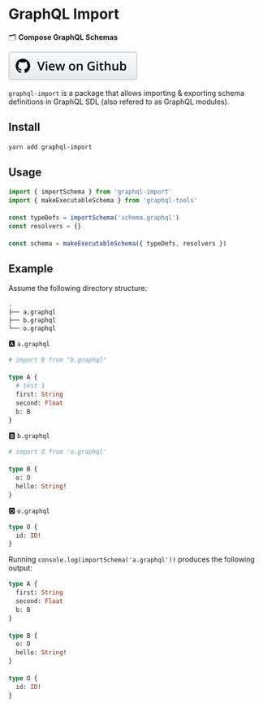 # GraphQL Import

🗂 **Compose GraphQL Schemas**

[![](../assets/view-on-github.svg)](https://github.com/graphcool/graphql-import)

`graphql-import` is a package that allows importing &amp; exporting schema definitions in GraphQL SDL (also refered to as GraphQL modules).

## Install

```sh
yarn add graphql-import
```

## Usage

```ts
import { importSchema } from 'graphql-import'
import { makeExecutableSchema } from 'graphql-tools'

const typeDefs = importSchema('schema.graphql')
const resolvers = {}

const schema = makeExecutableSchema({ typeDefs, resolvers })
```

## Example

Assume the following directory structure:

```
.
├── a.graphql
├── b.graphql
└── o.graphql
```

🅰️ `a.graphql`

```graphql
# import B from "b.graphql"

type A {
  # test 1
  first: String
  second: Float
  b: B
}
```

🅱️ `b.graphql`

```graphql
# import O from 'o.graphql'

type B {
  o: O
  hello: String!
}
```

🅾️ `o.graphql`

```graphql
type O {
  id: ID!
}
```

Running `console.log(importSchema('a.graphql'))` produces the following output:

```graphql
type A {
  first: String
  second: Float
  b: B
}

type B {
  o: O
  hello: String!
}

type O {
  id: ID!
}
```
